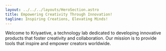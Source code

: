 ```yaml
---
layout: ../../../layouts/HeroSection.astro
title: Empowering Creativity Through Innovation!
tagline: Inspiring Creations, Elevating Minds!
---
```

Welcome to Kriyaetive, a technology lab dedicated to developing innovative products that foster creativity and collaboration. Our mission is to provide tools that inspire and empower creators worldwide.
